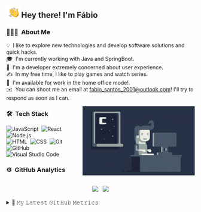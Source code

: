 <img alt="Night Coding" src="./assets/Hand%20Wave.gif" width='40' align="left"/><h2>Hey there! I'm Fábio</h2>

<!-- ## 👋 &nbsp;Hey there! I'm Aditya -->

### 👨🏻‍💻 &nbsp;About Me

💡 &nbsp;I like to explore new technologies and develop software solutions and quick hacks.\
🎓 &nbsp;I'm currently working with Java and SpringBoot.\
🌱 &nbsp;I'm a developer extremely concerned about user experience.\
✍️ &nbsp;In my free time, I like to play games and watch series.\
💬 &nbsp;I'm available for work in the home office mode!.\
✉️ &nbsp;You can shoot me an email at fabio_santos_2001@outlook.com! I'll try to respond as soon as I can.

<img alt="Night Coding" src="https://raw.githubusercontent.com/AVS1508/AVS1508/master/assets/Night-Coding.gif" align="right"/>

### 🛠 &nbsp;Tech Stack

![JavaScript](https://img.shields.io/badge/-JavaScript-05122A?style=flat&logo=javascript)&nbsp;
![React](https://img.shields.io/badge/-React-05122A?style=flat&logo=react)&nbsp;
![Node.js](https://img.shields.io/badge/-Node.js-05122A?style=flat&logo=node.js)&nbsp;
<br/>
![HTML](https://img.shields.io/badge/-HTML-05122A?style=flat&logo=HTML5)&nbsp;
![CSS](https://img.shields.io/badge/-CSS-05122A?style=flat&logo=CSS3&logoColor=1572B6)&nbsp;
![Git](https://img.shields.io/badge/-Git-05122A?style=flat&logo=git)&nbsp;
<br/>
![GitHub](https://img.shields.io/badge/-GitHub-05122A?style=flat&logo=github)&nbsp;
![Visual Studio Code](https://img.shields.io/badge/-Visual%20Studio%20Code-05122A?style=flat&logo=visual-studio-code&logoColor=007ACC)

### ⚙️ &nbsp;GitHub Analytics
<br/>
<div  align="center">
<a href="https://github.com/FabioSntos"></a>
<img height="150em" src="https://github-readme-stats.vercel.app/api?username=FabioSntos&hide_border=true&show_icons=true&theme=nightowl&include_all_commits=true&count_private=true"/> &nbsp;
<img height="150em" src="https://github-readme-streak-stats.herokuapp.com/?user=FabioSntos&hide_border=true&theme=nightowl&show_icons=true"/>
</div>
<br/>
<details>
  <summary>🔔 𝙼𝚢 𝙻𝚊𝚝𝚎𝚜𝚝 𝙶𝚒𝚝𝙷𝚞𝚋 𝙼𝚎𝚝𝚛𝚒𝚌𝚜</summary>

![Metrics](https://metrics.lecoq.io/FabioSntos?template=classic&languages=1&activity=1&languages.limit=8&languages.sections=most-used&languages.colors=github&languages.threshold=0%25&languages.indepth=false&languages.recent.load=300&languages.recent.days=14&activity.limit=5&activity.load=300&activity.days=14&activity.filter=all&activity.visibility=all&activity.timestamps=false&config.timezone=America%2FSao_Paulo)


</details>
